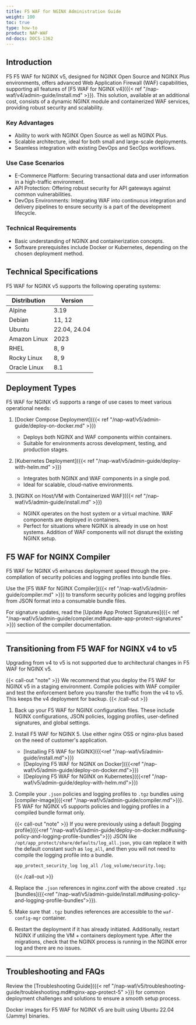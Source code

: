 ```yaml
---
title: F5 WAF for NGINX Administration Guide
weight: 100
toc: true
type: how-to
product: NAP-WAF
nd-docs: DOCS-1362
---
```


## Introduction

F5 F5 WAF for NGINX v5, designed for NGINX Open Source and NGINX Plus environments, offers advanced Web Application Firewall (WAF) capabilities, supporting all features of [F5 WAF for NGINX v4]({{< ref "/nap-waf/v4/admin-guide/install.md" >}}). This solution, available at an additional cost, consists of a dynamic NGINX module and containerized WAF services, providing robust security and scalability.

### Key Advantages

- Ability to work with NGINX Open Source as well as NGINX Plus.
- Scalable architecture, ideal for both small and large-scale deployments.
- Seamless integration with existing DevOps and SecOps workflows.

### Use Case Scenarios

- E-Commerce Platform: Securing transactional data and user information in a high-traffic environment.
- API Protection: Offering robust security for API gateways against common vulnerabilities.
- DevOps Environments: Integrating WAF into continuous integration and delivery pipelines to ensure security is a part of the development lifecycle.

### Technical Requirements

- Basic understanding of NGINX and containerization concepts.
- Software prerequisites include Docker or Kubernetes, depending on the chosen deployment method.

## Technical Specifications

F5 WAF for NGINX v5 supports the following operating systems:

| Distribution | Version             |
| ------------ | ------------------- |
| Alpine       | 3.19                |
| Debian       | 11, 12              |
| Ubuntu       | 22.04, 24.04        |
| Amazon Linux | 2023                |
| RHEL         | 8, 9                |
| Rocky Linux  | 8, 9                |
| Oracle Linux | 8.1                 |

## Deployment Types

F5 WAF for NGINX v5 supports a range of use cases to meet various operational needs:

1. [Docker Compose Deployment]({{< ref "/nap-waf/v5/admin-guide/deploy-on-docker.md" >}})
   - Deploys both NGINX and WAF components within containers.
   - Suitable for environments across development, testing, and production stages.

2. [Kubernetes Deployment]({{< ref "/nap-waf/v5/admin-guide/deploy-with-helm.md" >}})
   - Integrates both NGINX and WAF components in a single pod.
   - Ideal for scalable, cloud-native environments.

3. [NGINX on Host/VM with Containerized WAF]({{< ref "/nap-waf/v5/admin-guide/install.md" >}})
   - NGINX operates on the host system or a virtual machine. WAF components are deployed in containers.
   - Perfect for situations where NGINX is already in use on host systems. Addition of WAF components will not disrupt the existing NGINX setup.

## F5 WAF for NGINX Compiler

F5 WAF for NGINX v5 enhances deployment speed through the pre-compilation of security policies and logging profiles into bundle files.

Use the [F5 WAF for NGINX Compiler]({{< ref "/nap-waf/v5/admin-guide/compiler.md" >}}) to transform security policies and logging profiles from JSON format into a consumable bundle files.

For signature updates, read the [Update App Protect Signatures]({{< ref "/nap-waf/v5/admin-guide/compiler.md#update-app-protect-signatures" >}}) section of the compiler documentation.

---

## Transitioning from F5 WAF for NGINX v4 to v5

Upgrading from v4 to v5 is not supported due to architectural changes in F5 WAF for NGINX v5.

{{< call-out "note" >}}
We recommend that you deploy the F5 WAF for NGINX v5 in a staging environment.  Compile policies with WAF compiler and test the enforcement before you transfer the traffic from the v4 to v5. This keeps the v4 deployment for backup.
{{< /call-out >}}

1. Back up your F5 WAF for NGINX configuration files. These include NGINX configurations, JSON policies, logging profiles, user-defined signatures, and global settings.

2. Install F5 WAF for NGINX 5. Use either nginx OSS or nginx-plus based on the need of customer's application.
   - [Installing F5 WAF for NGINX]({{<ref "/nap-waf/v5/admin-guide/install.md">}})
   - [Deploying F5 WAF for NGINX on Docker]({{<ref "/nap-waf/v5/admin-guide/deploy-on-docker.md">}})
   - [Deploying F5 WAF for NGINX on Kubernetes]({{<ref "/nap-waf/v5/admin-guide/deploy-with-helm.md">}})

3. Compile your `.json` policies and logging profiles to `.tgz` bundles using [compiler-image]({{<ref "/nap-waf/v5/admin-guide/compiler.md">}}). F5 WAF for NGINX v5 supports policies and logging profiles in a compiled bundle format only.

   {{< call-out "note" >}}
   If you were previously using a default [logging profile]({{<ref "/nap-waf/v5/admin-guide/deploy-on-docker.md#using-policy-and-logging-profile-bundles">}}) JSON like `/opt/app_protect/share/defaults/log_all.json`, you can replace it with the default constant such as `log_all`, and then you will not need to compile the logging profile into a bundle.

   ```nginx
   app_protect_security_log log_all /log_volume/security.log;
   ```

   {{< /call-out >}}

4. Replace the `.json` references in nginx.conf with the above created `.tgz` [bundles]({{<ref "/nap-waf/v5/admin-guide/install.md#using-policy-and-logging-profile-bundles">}}).

5. Make sure that `.tgz` bundles references are accessible to the `waf-config-mgr` container.

6. Restart the deployment if it has already initiated. Additionally, restart NGINX if utilizing the VM + containers deployment type.  After the migrations, check that the NGINX process is running in the NGINX error log and there are no issues.


---

## Troubleshooting and FAQs

Review the [Troubleshooting Guide]({{< ref "/nap-waf/v5/troubleshooting-guide/troubleshooting.md#nginx-app-protect-5" >}}) for common deployment challenges and solutions to ensure a smooth setup process.

Docker images for F5 WAF for NGINX v5 are built using Ubuntu 22.04 (Jammy) binaries.
